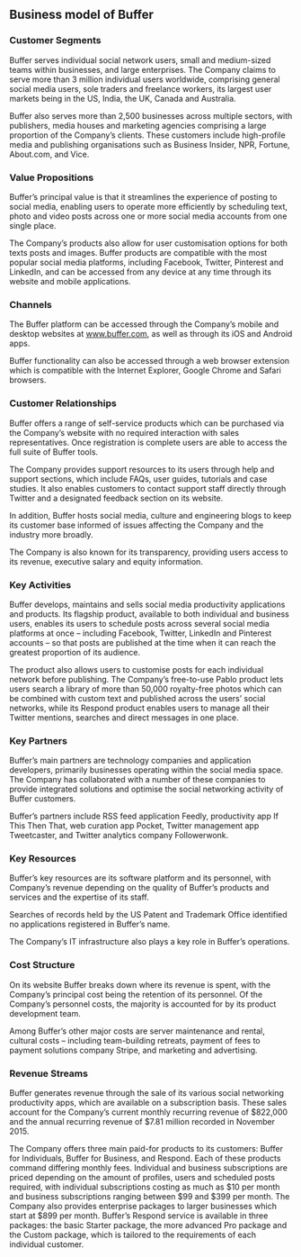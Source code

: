 Business model of Buffer
------------------------

 ### Customer Segments

 Buffer serves individual social network users, small and medium-sized teams within businesses, and large enterprises. The Company claims to serve more than 3 million individual users worldwide, comprising general social media users, sole traders and freelance workers, its largest user markets being in the US, India, the UK, Canada and Australia.

 Buffer also serves more than 2,500 businesses across multiple sectors, with publishers, media houses and marketing agencies comprising a large proportion of the Company’s clients. These customers include high-profile media and publishing organisations such as Business Insider, NPR, Fortune, About.com, and Vice.

 ### Value Propositions

 Buffer’s principal value is that it streamlines the experience of posting to social media, enabling users to operate more efficiently by scheduling text, photo and video posts across one or more social media accounts from one single place.

 The Company’s products also allow for user customisation options for both texts posts and images. Buffer products are compatible with the most popular social media platforms, including Facebook, Twitter, Pinterest and LinkedIn, and can be accessed from any device at any time through its website and mobile applications.

 ### Channels

 The Buffer platform can be accessed through the Company’s mobile and desktop websites at www.buffer.com, as well as through its iOS and Android apps.

 Buffer functionality can also be accessed through a web browser extension which is compatible with the Internet Explorer, Google Chrome and Safari browsers.

 ### Customer Relationships

 Buffer offers a range of self-service products which can be purchased via the Company’s website with no required interaction with sales representatives. Once registration is complete users are able to access the full suite of Buffer tools.

 The Company provides support resources to its users through help and support sections, which include FAQs, user guides, tutorials and case studies. It also enables customers to contact support staff directly through Twitter and a designated feedback section on its website.

 In addition, Buffer hosts social media, culture and engineering blogs to keep its customer base informed of issues affecting the Company and the industry more broadly.

 The Company is also known for its transparency, providing users access to its revenue, executive salary and equity information.

 ### Key Activities

 Buffer develops, maintains and sells social media productivity applications and products. Its flagship product, available to both individual and business users, enables its users to schedule posts across several social media platforms at once – including Facebook, Twitter, LinkedIn and Pinterest accounts – so that posts are published at the time when it can reach the greatest proportion of its audience.

 The product also allows users to customise posts for each individual network before publishing. The Company’s free-to-use Pablo product lets users search a library of more than 50,000 royalty-free photos which can be combined with custom text and published across the users’ social networks, while its Respond product enables users to manage all their Twitter mentions, searches and direct messages in one place.

 ### Key Partners

 Buffer’s main partners are technology companies and application developers, primarily businesses operating within the social media space. The Company has collaborated with a number of these companies to provide integrated solutions and optimise the social networking activity of Buffer customers.

 Buffer’s partners include RSS feed application Feedly, productivity app If This Then That, web curation app Pocket, Twitter management app Tweetcaster, and Twitter analytics company Followerwonk.

 ### Key Resources

 Buffer’s key resources are its software platform and its personnel, with Company’s revenue depending on the quality of Buffer’s products and services and the expertise of its staff.

 Searches of records held by the US Patent and Trademark Office identified no applications registered in Buffer’s name.

 The Company’s IT infrastructure also plays a key role in Buffer’s operations.

 ### Cost Structure

 On its website Buffer breaks down where its revenue is spent, with the Company’s principal cost being the retention of its personnel. Of the Company’s personnel costs, the majority is accounted for by its product development team.

 Among Buffer’s other major costs are server maintenance and rental, cultural costs – including team-building retreats, payment of fees to payment solutions company Stripe, and marketing and advertising.

 ### Revenue Streams

 Buffer generates revenue through the sale of its various social networking productivity apps, which are available on a subscription basis. These sales account for the Company’s current monthly recurring revenue of $822,000 and the annual recurring revenue of $7.81 million recorded in November 2015.

 The Company offers three main paid-for products to its customers: Buffer for Individuals, Buffer for Business, and Respond. Each of these products command differing monthly fees. Individual and business subscriptions are priced depending on the amount of profiles, users and scheduled posts required, with individual subscriptions costing as much as $10 per month and business subscriptions ranging between $99 and $399 per month. The Company also provides enterprise packages to larger businesses which start at $899 per month. Buffer’s Respond service is available in three packages: the basic Starter package, the more advanced Pro package and the Custom package, which is tailored to the requirements of each individual customer.